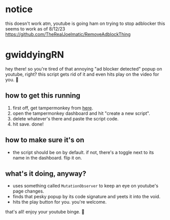 # notice
this doesn't work atm, youtube is going ham on trying to stop adblocker
this seems to work as of 8/12/23 https://github.com/TheRealJoelmatic/RemoveAdblockThing

# gwiddyingRN
hey there! so you're tired of that annoying "ad blocker detected" popup on youtube, right? this script gets rid of it and even hits play on the video for you. 🎉

## how to get this running

1. first off, get tampermonkey from [here](https://www.tampermonkey.net/index.php).
2. open the tampermonkey dashboard and hit "create a new script".
3. delete whatever's there and paste the script code.
4. hit save. done!

## how to make sure it's on

- the script should be on by default. if not, there's a toggle next to its name in the dashboard. flip it on.

## what's it doing, anyway?

- uses something called `MutationObserver` to keep an eye on youtube's page changes.
- finds that pesky popup by its code signature and yeets it into the void.
- hits the play button for you. you're welcome.

that's all! enjoy your youtube binge. 🍿
